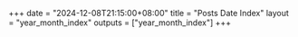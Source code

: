 +++
date = "2024-12-08T21:15:00+08:00"
title = "Posts Date Index"
layout = "year_month_index"
outputs = ["year_month_index"]
+++
